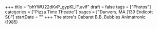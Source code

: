 +++
title = "bhYWU22dKvP_gypKl_lF.avif"
draft = false
tags = ["Photos"]
categories = ["Pizza Time Theatre"]
pages = ["Danvers, MA (139 Endicott St)"]
startDate = ""
+++
The store's Cabaret B.B. Bubbles Animatronic (1985)
